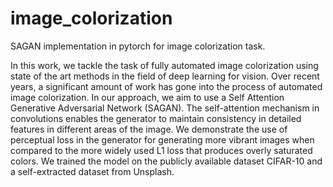 # image_colorization
SAGAN implementation in pytorch for image colorization task. 


In this work, we tackle the task of fully automated image colorization using state of the art methods in the field of deep learning for vision. Over recent years, a significant amount of work has gone into the process of automated image colorization. In our approach, we aim to use a Self Attention Generative Adversarial Network (SAGAN). The self-attention mechanism in convolutions enables the generator to maintain consistency in detailed features in different areas of the image. We demonstrate the use of perceptual loss in the generator for generating more vibrant images when compared to the more widely used L1 loss that produces overly saturated colors. We trained the model on the publicly available dataset CIFAR-10 and a self-extracted dataset from Unsplash.

